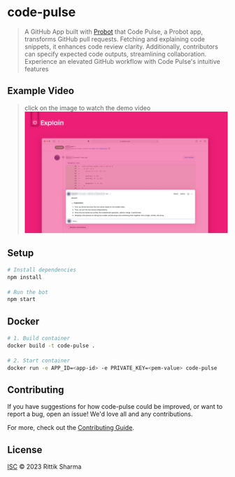 # code-pulse

> A GitHub App built with [Probot](https://github.com/probot/probot) that Code Pulse, a Probot app, transforms GitHub pull requests. Fetching and explaining code snippets, it enhances code review clarity. Additionally, contributors can specify expected code outputs, streamlining collaboration. Experience an elevated GitHub workflow with Code Pulse&#x27;s intuitive features

## Example Video
> click on the image to watch the demo video
[![Watch the Video](/resources/code-pulse-thumbnail.png)](https://www.dropbox.com/scl/fi/emgzgdfyckjkm2uvya04w/code-pulse-watcher-demo.mp4?rlkey=g941f7ltxtazkmmykyp5exjao&dl=0)


## Setup

```sh
# Install dependencies
npm install

# Run the bot
npm start
```

## Docker

```sh
# 1. Build container
docker build -t code-pulse .

# 2. Start container
docker run -e APP_ID=<app-id> -e PRIVATE_KEY=<pem-value> code-pulse
```

## Contributing

If you have suggestions for how code-pulse could be improved, or want to report a bug, open an issue! We'd love all and any contributions.

For more, check out the [Contributing Guide](CONTRIBUTING.md).

## License

[ISC](LICENSE) © 2023 Rittik Sharma
